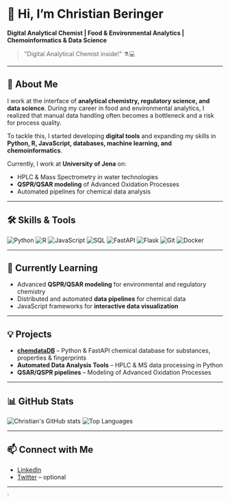 # 👋 Hi, I’m Christian Beringer
**Digital Analytical Chemist | Food & Environmental Analytics | Chemoinformatics & Data Science**  

> "Digital Analytical Chemist inside!" ⚗️💻

---

## 🔬 About Me
I work at the interface of **analytical chemistry, regulatory science, and data science**. During my career in food and environmental analytics, I realized that manual data handling often becomes a bottleneck and a risk for process quality.  

To tackle this, I started developing **digital tools** and expanding my skills in **Python, R, JavaScript, databases, machine learning, and chemoinformatics**.  

Currently, I work at **University of Jena** on:
- HPLC & Mass Spectrometry in water technologies  
- **QSPR/QSAR modeling** of Advanced Oxidation Processes  
- Automated pipelines for chemical data analysis  

---

## 🛠 Skills & Tools

![Python](https://img.shields.io/badge/Python-3776AB?style=for-the-badge&logo=python&logoColor=white)
![R](https://img.shields.io/badge/R-276DC3?style=for-the-badge&logo=r&logoColor=white)
![JavaScript](https://img.shields.io/badge/JavaScript-F7DF1E?style=for-the-badge&logo=javascript&logoColor=black)
![SQL](https://img.shields.io/badge/SQL-4479A1?style=for-the-badge&logo=postgresql&logoColor=white)
![FastAPI](https://img.shields.io/badge/FastAPI-009688?style=for-the-badge&logo=fastapi&logoColor=white)
![Flask](https://img.shields.io/badge/Flask-000000?style=for-the-badge&logo=flask&logoColor=white)
![Git](https://img.shields.io/badge/Git-F05032?style=for-the-badge&logo=git&logoColor=white)
![Docker](https://img.shields.io/badge/Docker-2496ED?style=for-the-badge&logo=docker&logoColor=white)

---

## 🌱 Currently Learning
- Advanced **QSPR/QSAR modeling** for environmental and regulatory chemistry  
- Distributed and automated **data pipelines** for chemical data  
- JavaScript frameworks for **interactive data visualization**  

---

## 💡 Projects
- **[chemdataDB](https://github.com/StructoNaut_Service/chemdataDB)** – Python & FastAPI chemical database for substances, properties & fingerprints  
- **Automated Data Analysis Tools** – HPLC & MS data processing in Python  
- **QSAR/QSPR pipelines** – Modeling of Advanced Oxidation Processes  

---

## 📊 GitHub Stats
![Christian's GitHub stats](https://github-readme-stats.vercel.app/api?username=YourGitHubUsername&show_icons=true&theme=radical)
![Top Languages](https://github-readme-stats.vercel.app/api/top-langs/?username=YourGitHubUsername&layout=compact&theme=radical)

---

## 📫 Connect with Me
- [LinkedIn](https://www.linkedin.com/in/christian-beringer)  
- [Twitter](https://twitter.com/) – optional  

---
`
